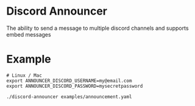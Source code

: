 # Discord Announcer
The ability to send a message to multiple discord channels and supports embed messages

# Example

```
# Linux / Mac
export ANNOUNCER_DISCORD_USERNAME=my@email.com
export ANNOUNCER_DISCORD_PASSWORD=mysecretpassword

./discord-announcer examples/announcement.yaml
```
